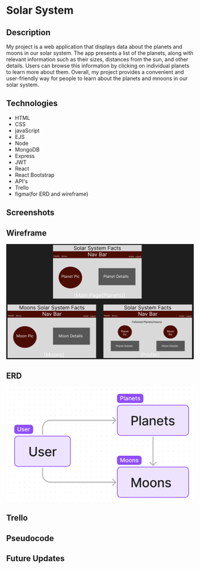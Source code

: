 # Solar System

## Description

My project is a web application that displays data about the planets and moons in our solar system. The app presents a list of the planets, along with relevant information such as their sizes, distances from the sun, and other details. Users can browse this information by clicking on individual planets to learn more about them. Overall, my project provides a convenient and user-friendly way for people to learn about the planets and mnoons in our solar system.


 ## Technologies

- HTML
- CSS
- javaScript
- EJS
- Node
- MongoDB
- Express
- JWT
- React
- React Bootstrap
- API's
- Trello
- figma(for ERD and wireframe)

## Screenshots



 ## Wireframe

![wireframe](public/wireframe.png)

## ERD

![erd](public/erd.png)

## Trello



## Pseudocode




## Future Updates

